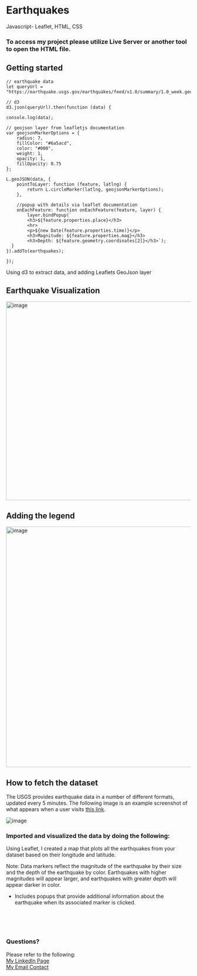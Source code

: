 # Earthquakes
Javascript- Leaflet, HTML, CSS

### To access my project please utilize Live Server or another tool to open the HTML file.  

## Getting started  
    // earthquake data
    let queryUrl = "https://earthquake.usgs.gov/earthquakes/feed/v1.0/summary/1.0_week.geojson"

    // d3
    d3.json(queryUrl).then(function (data) {

    console.log(data);

    // geojson layer from leafletjs documentation
    var geojsonMarkerOptions = {
        radius: 7,
        fillColor: "#6a5acd",
        color: "#000",
        weight: 1,
        opacity: 1,
        fillOpacity: 0.75
    };

    L.geoJSON(data, { 
        pointToLayer: function (feature, latlng) {
            return L.circleMarker(latlng, geojsonMarkerOptions);
        },

        //popup with details via leaflet documentation
        onEachFeature: function onEachFeature(feature, layer) {
            layer.bindPopup(`
            <h3>${feature.properties.place}</h3>
            <hr>
            <p>${new Date(feature.properties.time)}</p>   
            <h3>Magnitude: ${feature.properties.mag}</h3>
            <h3>Depth: ${feature.geometry.coordinates[2]}</h3>`);
      }
    }).addTo(earthquakes);

    }); 
  
Using d3 to extract data, and adding Leaflets GeoJson layer  

## Earthquake Visualization

<img width="542" alt="image" src="https://github.com/SavannahWithAnH/Earthquakes_HTML/assets/126124356/583b117a-5570-4aac-93de-30fb5d343c6e">

## Adding the legend  
<img width="656" alt="image" src="https://github.com/SavannahWithAnH/Earthquakes_HTML/assets/126124356/9e794eca-6272-426e-b3a5-798ed5134119">  

## How to fetch the dataset
The USGS provides earthquake data in a number of different formats, updated every 5 minutes. The following image is an example screenshot of what appears when a user visits [this link](https://earthquake.usgs.gov/earthquakes/feed/v1.0/geojson.php).

![image](https://github.com/SavannahWithAnH/Earthquakes_HTML/assets/126124356/4fc21cd4-f440-4ce5-af7c-562cfadd9468)

### Imported and visualized the data by doing the following:
Using Leaflet, I created a map that plots all the earthquakes from your dataset based on their longitude and latitude.

Note: Data markers reflect the magnitude of the earthquake by their size and the depth of the earthquake by color. Earthquakes with higher magnitudes will appear larger, and earthquakes with greater depth will appear darker in color.
* Includes popups that provide additional information about the earthquake when its associated marker is clicked.


<br>
<br>  
<br>  

### Questions?
Please refer to the following:  
[My LinkedIn Page](https://www.linkedin.com/in/savannah-porter-7a2627267/)  
[My Email Contact](savannahnporter@gmail.com)  
